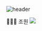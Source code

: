 ![header](https://capsule-render.vercel.app/api?type=venom&color=gradient&height=300&section=header&text=AICC%20PFlow&fontSize=90)  

👨🏻‍💻 조원
<img src="https://img.shields.io/badge/KenRHEE-412991?style=for-the-badge&logo=openai&logoColor=FFFFFF"/>
